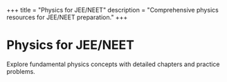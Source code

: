 +++
title = "Physics for JEE/NEET"
description = "Comprehensive physics resources for JEE/NEET preparation."
+++

# Physics for JEE/NEET

Explore fundamental physics concepts with detailed chapters and practice problems.